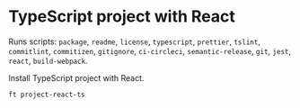 # TypeScript project with React

Runs scripts: `package`, `readme`, `license`,
`typescript`, `prettier`, `tslint`, `commitlint`, `commitizen`, `gitignore`,
`ci-circleci`, `semantic-release`, `git`, `jest`, `react`, `build-webpack`.

Install TypeScript project with React.

```shell
ft project-react-ts
```
